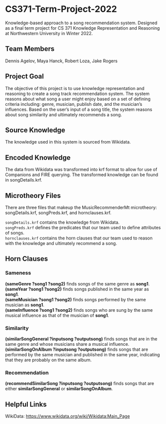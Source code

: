 # CS371-Term-Project-2022
Knowledge-based approach to a song recommendation system. Designed as a final term project for CS 371 Knowledge Representation and Reasoning at Northwestern University in Winter 2022. 

## Team Members
Dennis Agelov, Maya Hanck, Robert Loza, Jake Rogers

## Project Goal
The objective of this project is to use knowledge representation and reasoning to create a song track recommendation system. The system reasons about what song a user might enjoy based on a set of defining criteria including: genre, musician, publish date, and the musician’s influences. Based on the user’s input of a song title, the system reasons about song similarity and ultimately recommends a song.

## Source Knowledge
The knowledge used in this system is sourced from Wikidata. 

## Encoded Knowledge
The data from Wikidata was transformed into krf format to allow for use of Companions and FIRE querying. The transformed knowledge can be found in songDetails.krf.

## Microtheory Files
There are three files that makeup the MusicRecommenderMt microtheory: songDetails.krf, songPreds.krf, and hornclauses.krf.

`songDetails.krf` contains the knowledge from Wikidata. <br />
`songPreds.krf` defines the predicates that our team used to define attributes of songs. <br />
`hornclauses.krf` contains the horn clauses that our team used to reason with the knowledge and ultimately recommend a song.

## Horn Clauses

### Sameness
**(sameGenre ?song1 ?song2)** finds songs of the same genre as **song1**. <br />
**(sameYear ?song1 ?song2)** finds songs published in the same year as **song1**. <br />
**(sameMusician ?song1 ?song2)** finds songs performed by the same musician as **song1**. <br />
**(sameInfluence ?song1 ?song2)** finds songs who are sung by the same musical influence as that of the musician of **song1**.

### Similarity
**(similarSongGeneral ?inputsong ?outputsong)** finds songs that are in the same genre and whose musicians share a musical influence.  <br />
**(similarSongOnAlbum ?inputsong ?outputsong)** finds songs that are performed by the same musician and published in the same year, indicating that they are probably on the same album.

### Recommendation
**(recommendSimilarSong ?inputsong ?outputsong)** finds songs that are either **similarSongGeneral** or **similarSongOnAlbum**. 

## Helpful Links
WikiData: https://www.wikidata.org/wiki/Wikidata:Main_Page
